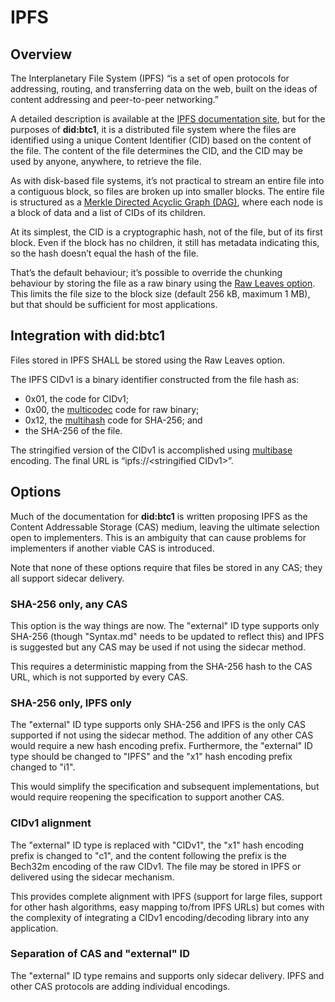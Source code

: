 # IPFS

## Overview

The Interplanetary File System (IPFS) “is a set of open protocols for addressing, routing, and transferring data on the web, built on the ideas of content addressing and peer-to-peer networking.”

A detailed description is available at the [IPFS documentation site](https://docs.ipfs.tech/), but for the purposes of **did:btc1**, it is a distributed file system where the files are identified using a unique Content Identifier (CID) based on the content of the file. The content of the file determines the CID, and the CID may be used by anyone, anywhere, to retrieve the file.

As with disk-based file systems, it’s not practical to stream an entire file into a contiguous block, so files are broken up into smaller blocks. The entire file is structured as a [Merkle Directed Acyclic Graph (DAG)](https://docs.ipfs.tech/concepts/merkle-dag/), where each node is a block of data and a list of CIDs of its children.

At its simplest, the CID is a cryptographic hash, not of the file, but of its first block. Even if the block has no children, it still has metadata indicating this, so the hash doesn’t equal the hash of the file.

That’s the default behaviour; it’s possible to override the chunking behaviour by storing the file as a raw binary using the [Raw Leaves option](https://richardschneider.github.io/net-ipfs-engine/articles/fs/raw.html). This limits the file size to the block size (default 256 kB, maximum 1 MB), but that should be sufficient for most applications.

## Integration with **did:btc1**

Files stored in IPFS SHALL be stored using the Raw Leaves option.

The IPFS CIDv1 is a binary identifier constructed from the file hash as:

* 0x01, the code for CIDv1;
* 0x00, the [multicodec](https://github.com/multiformats/multicodec) code for raw binary;
* 0x12, the [multihash](https://github.com/multiformats/multihash) code for SHA-256; and
* the SHA-256 of the file.

The stringified version of the CIDv1 is accomplished using [multibase](https://github.com/multiformats/multibase) encoding. The final URL is “ipfs://&lt;stringified CIDv1&gt;”.

## Options

Much of the documentation for **did:btc1** is written proposing IPFS as the Content Addressable Storage (CAS) medium, leaving the ultimate selection open to implementers. This is an ambiguity that can cause problems for implementers if another viable CAS is introduced.

Note that none of these options require that files be stored in any CAS; they all support sidecar delivery.

### SHA-256 only, any CAS

This option is the way things are now. The "external" ID type supports only SHA-256 (though "Syntax.md" needs to be updated to reflect this) and IPFS is suggested but any CAS may be used if not using the sidecar method.

This requires a deterministic mapping from the SHA-256 hash to the CAS URL, which is not supported by every CAS.

### SHA-256 only, IPFS only

The "external" ID type supports only SHA-256 and IPFS is the only CAS supported if not using the sidecar method. The addition of any other CAS would require a new hash encoding prefix. Furthermore, the "external" ID type should be changed to "IPFS" and the "x1" hash encoding prefix changed to "i1".

This would simplify the specification and subsequent implementations, but would require reopening the specification to support another CAS.

### CIDv1 alignment

The "external" ID type is replaced with "CIDv1", the "x1" hash encoding prefix is changed to "c1", and the content following the prefix is the Bech32m encoding of the raw CIDv1. The file may be stored in IPFS or delivered using the sidecar mechanism.

This provides complete alignment with IPFS (support for large files, support for other hash algorithms, easy mapping to/from IPFS URLs) but comes with the complexity of integrating a CIDv1 encoding/decoding library into any application.

### Separation of CAS and "external" ID

The "external" ID type remains and supports only sidecar delivery. IPFS and other CAS protocols are adding individual encodings.

